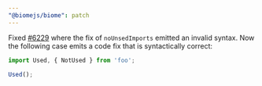 ```yaml
---
"@biomejs/biome": patch
---
```


Fixed [#6229](https://github.com/biomejs/biome/issues/6229) where the fix of `noUnsedImports` emitted an invalid syntax. Now the following case emits a code fix that is syntactically correct:

```js
import Used, { NotUsed } from 'foo';

Used();
```
